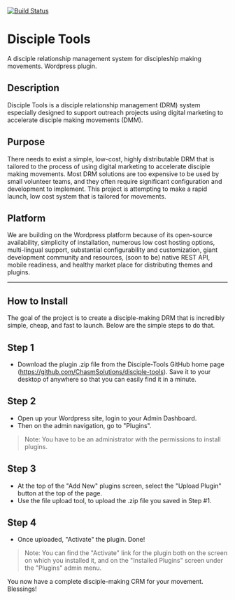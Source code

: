 [![Build Status](https://travis-ci.org/ChasmSolutions/disciple-tools.svg?branch=master)](https://travis-ci.org/ChasmSolutions/disciple-tools)

# Disciple Tools
A disciple relationship management system for discipleship making movements. Wordpress plugin.

## Description
Disciple Tools is a disciple relationship management (DRM) system especially designed to support outreach projects using digital marketing to accelerate disciple making movements (DMM).

## Purpose
There needs to exist a simple, low-cost, highly distributable DRM that is tailored to the process of using digital marketing to accelerate disciple making movements. Most DRM solutions are too expensive to be used by small volunteer teams, and they often require significant configuration and development to implement. This project is attempting to make a rapid launch, low cost system that is tailored for movements.

## Platform
We are building on the Wordpress platform because of its open-source availability, simplicity of installation, numerous low cost hosting options, multi-lingual support, substantial configurability and customization, giant development community and resources, (soon to be) native REST API, mobile readiness, and healthy market place for distributing themes and plugins.

---

## How to Install
The goal of the project is to create a disciple-making DRM that is incredibly simple, cheap, and fast to launch. Below are the simple steps to do that.

## Step 1
- Download the plugin .zip file from the Disciple-Tools GitHub home page (https://github.com/ChasmSolutions/disciple-tools). Save it to your desktop of anywhere so that you can easily find it in a minute.

## Step 2
- Open up your Wordpress site, login to your Admin Dashboard.
- Then on the admin navigation, go to "Plugins".

> Note: You have to be an administrator with the permissions to install plugins.

## Step 3
- At the top of the "Add New" plugins screen, select the "Upload Plugin" button at the top of the page.
- Use the file upload tool, to upload the .zip file you saved in Step #1.

## Step 4
- Once uploaded, "Activate" the plugin. Done!

> Note: You can find the "Activate" link for the plugin both on the screen on which you installed it, and on the "Installed Plugins" screen under the "Plugins" admin menu.

You now have a complete disciple-making CRM for your movement. Blessings!
